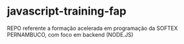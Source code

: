 # javascript-training-fap
REPO referente a formação acelerada em programação da SOFTEX PERNAMBUCO, com foco em backend (NODE.JS)
